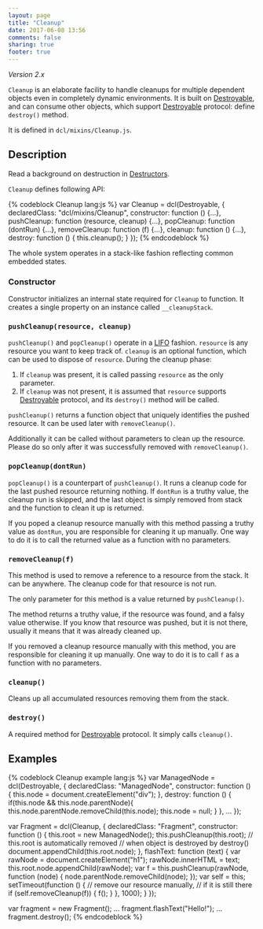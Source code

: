 ```yaml
---
layout: page
title: "Cleanup"
date: 2017-06-08 13:56
comments: false
sharing: true
footer: true
---
```


*Version 2.x*

`Cleanup` is an elaborate facility to handle cleanups for multiple dependent objects even in completely dynamic environments. It is built on [Destroyable](destroyable), and can consume other objects, which support [Destroyable](destroyable) protocol: define `destroy()` method.

It is defined in `dcl/mixins/Cleanup.js`.

## Description

Read a background on destruction in [Destructors](../general/destructors).

`Cleanup` defines following API:

{% codeblock Cleanup lang:js %}
var Cleanup = dcl(Destroyable, {
  declaredClass: "dcl/mixins/Cleanup",
  constructor: function () {...},
  pushCleanup: function (resource, cleanup) {...},
  popCleanup: function (dontRun) {...},
  removeCleanup: function (f) {...},
  cleanup: function () {...},
  destroy: function () {
    this.cleanup();
  }
});
{% endcodeblock %}

The whole system operates in a stack-like fashion reflecting common embedded states.

### Constructor

Constructor initializes an internal state required for `Cleanup` to function. It creates a single property on an instance called `__cleanupStack`.

### `pushCleanup(resource, cleanup)`

`pushCleanup()` and `popCleanup()` operate in a [LIFO](http://en.wikipedia.org/wiki/LIFO) fashion. `resource` is any resource you want to keep track of. `cleanup` is an optional function, which can be used to dispose of `resource`. During the cleanup phase:

1. If `cleanup` was present, it is called passing `resource` as the only parameter.
2. If `cleanup` was not present, it is assumed that `resource` supports [Destroyable](destroyable) protocol, and its `destroy()` method will be called.

`pushCleanup()` returns a function object that uniquely identifies the pushed resource. It can be used later with `removeCleanup()`.

Additionally it can be called without parameters to clean up the resource. Please do so only after it was successfully removed with `removeCleanup()`.

### `popCleanup(dontRun)`

`popCleanup()` is a counterpart of `pushCleanup()`. It runs a cleanup code for the last pushed resource returning nothing. If `dontRun` is a truthy value, the cleanup run is skipped, and the last object is simply removed from stack and the function to clean it up is returned.

If you poped a cleanup resource manually with this method passing a truthy value as `dontRun`, you are responsible for cleaning it up manually. One way to do it is to call the returned value as a function with no parameters.

### `removeCleanup(f)`

This method is used to remove a reference to a resource from the stack. It can be anywhere. The cleanup code for that resource is not run.

The only parameter for this method is a value returned by `pushCleanup()`.

The method returns a truthy value, if the resource was found, and a falsy value otherwise. If you know that resource was pushed, but it is not there, usually it means that it was already cleaned up.

If you removed a cleanup resource manually with this method, you are responsible for cleaning it up manually. One way to do it is to call `f` as a function with no parameters.

### `cleanup()`

Cleans up all accumulated resources removing them from the stack.

### `destroy()`

A required method for [Destroyable](destroyable) protocol. It simply calls `cleanup()`.

## Examples

{% codeblock Cleanup example lang:js %}
var ManagedNode = dcl(Destroyable, {
  declaredClass: "ManagedNode",
  constructor: function () {
    this.node = document.createElement("div");
  },
  destroy: function () {
  	if(this.node && this.node.parentNode){
      this.node.parentNode.removeChild(this.node);
      this.node = null;
    }
  },
  ...
});

var Fragment = dcl(Cleanup, {
  declaredClass: "Fragment",
  constructor: function () {
    this.root = new ManagedNode();
    this.pushCleanup(this.root);
    // this.root is automatically removed
    // when object is destroyed by destroy()
    document.appendChild(this.root.node);
  },
  flashText: function (text) {
    var rawNode = document.createElement("h1");
    rawNode.innerHTML = text;
    this.root.node.appendChild(rawNode);
    var f = this.pushCleanup(rawNode, function (node) {
      node.parentNode.removeChild(node);
    });
    var self = this;
    setTimeout(function () {
      // remove our resource manually,
      // if it is still there
      if (self.removeCleanup(f)) {
        f();
      }
    }, 1000);
  }
});

var fragment = new Fragment();
...
fragment.flashText("Hello!");
...
fragment.destroy();
{% endcodeblock %}
